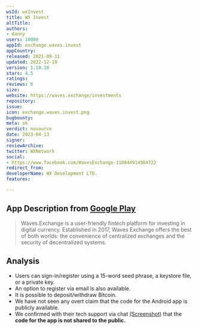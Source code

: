 ```yaml
---
wsId: wxInvest
title: WX Invest
altTitle: 
authors:
- danny
users: 10000
appId: exchange.waves.invest
appCountry: 
released: 2021-09-11
updated: 2022-12-19
version: 1.10.10
stars: 4.5
ratings: 
reviews: 6
size: 
website: https://waves.exchange/investments
repository: 
issue: 
icon: exchange.waves.invest.png
bugbounty: 
meta: ok
verdict: nosource
date: 2023-04-13
signer: 
reviewArchive: 
twitter: WXNetwork
social:
- https://www.facebook.com/WavesExchange-110844914984722
redirect_from: 
developerName: WX Development LTD.
features: 

---
```


## App Description from [Google Play](https://play.google.com/store/apps/details?id=exchange.waves.invest) 

> Waves.Exchange is a user-friendly fintech platform for investing in digital currency. Established in 2017, Waves Exchange offers the best of both worlds: the convenience of centralized exchanges and the security of decentralized systems.

## Analysis 

- Users can sign-in/register using a 15-word seed phrase, a keystore file, or a private key. 
- An option to register via email is also available. 
- It is possible to deposit/withdraw Bitcoin. 
- We have not seen any overt claim that the code for the Android app is publicly available. 
- We confirmed with their tech support via chat [(Screenshot)](https://twitter.com/BitcoinWalletz/status/1648569893397344256) that the **code for the app is not shared to the public.** 


